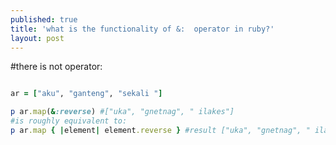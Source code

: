 ```yaml
---
published: true
title: 'what is the functionality of &:  operator in ruby?'
layout: post
---
```

#there is not operator:

```ruby

ar = ["aku", "ganteng", "sekali "]

p ar.map(&:reverse) #["uka", "gnetnag", " ilakes"]
#is roughly equivalent to:
p ar.map { |element| element.reverse } #result ["uka", "gnetnag", " ilakes"]

```